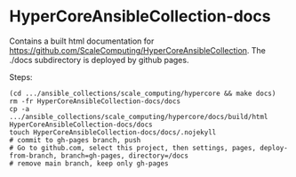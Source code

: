 # HyperCoreAnsibleCollection-docs

Contains a built html documentation for https://github.com/ScaleComputing/HyperCoreAnsibleCollection.
The ./docs subdirectory is deployed by github pages.

Steps:
```
(cd .../ansible_collections/scale_computing/hypercore && make docs)
rm -fr HyperCoreAnsibleCollection-docs/docs
cp -a .../ansible_collections/scale_computing/hypercore/docs/build/html HyperCoreAnsibleCollection-docs/docs
touch HyperCoreAnsibleCollection-docs/docs/.nojekyll
# commit to gh-pages branch, push
# Go to github.com, select this project, then settings, pages, deploy-from-branch, branch=gh-pages, directory=/docs
# remove main branch, keep only gh-pages
```
